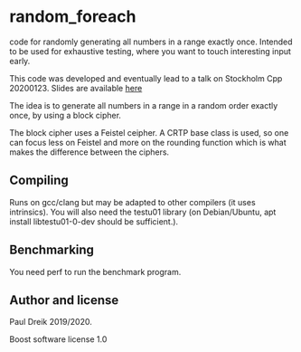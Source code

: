 # random_foreach
code for randomly generating all numbers in a range exactly once. Intended to be used for exhaustive testing, where you want to touch interesting input early.

This code was developed and eventually lead to a
talk on Stockholm Cpp 20200123. Slides are available [here](https://www.pauldreik.se/talks/20200123_crypto/)

The idea is to generate all numbers in a range in a random order exactly once, by using a block cipher.

The block cipher uses a Feistel ceipher. A CRTP base class is used, so one can focus less on Feistel and more on the rounding function which is what makes the difference between the ciphers.

## Compiling
Runs on gcc/clang but may be adapted to other compilers (it uses intrinsics).
You will also need the testu01 library (on Debian/Ubuntu, apt install libtestu01-0-dev should be sufficient.).

## Benchmarking
You need perf to run the benchmark program.

## Author and license
Paul Dreik 2019/2020.

Boost software license 1.0
